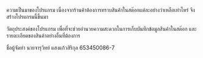 ความเป็นมาของโปรแกรม เนื่องจากร้านค้าต้องการทราบสินค้าในสต๊อกแต่ละอย่างว่าเหลือเท่าไหร่ จึงสร้างโปรแกรมนี้ขึ้นมา

วัตถุประสงค์ของโปรแกรม เพื่อที่จะช่วยอำนวยความสะดวกในการเก็บบันทึกข้อมูลสินค้าในสต๊อก และรายละเอียดของสินค้าอย่างอื่นที่ต้องการ

ชื่อผู้จัดทำ นายจารุวิทย์ แสงแก้วสิริกุล 653450086-7
